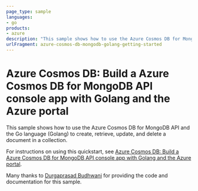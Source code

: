 ```yaml
---
page_type: sample
languages:
- go
products:
- azure
description: "This sample shows how to use the Azure Cosmos DB for MongoDB API and the Go language (Golang) to create, retrieve, update, and delete a document in a collection."
urlFragment: azure-cosmos-db-mongodb-golang-getting-started
---
```


# Azure Cosmos DB: Build a Azure Cosmos DB for MongoDB API console app with Golang and the Azure portal

This sample shows how to use the Azure Cosmos DB for MongoDB API and the Go language (Golang) to create, retrieve, update, and delete a document in a collection. 

For instructions on using this quickstart, see [Azure Cosmos DB: Build a Azure Cosmos DB for MongoDB API console app with Golang and the Azure portal](https://docs.microsoft.com/en-us/azure/cosmos-db/create-mongodb-golang).

Many thanks to [Durgaprasad Budhwani](https://medium.com/@durgaprasadbudhwani) for providing the code and documentation for this sample.
